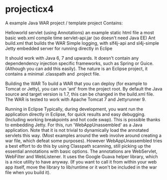 # projecticx4
A example Java WAR project / template project
Contains:

Helloworld servlet (using Annotations)
an example static html file
a most basic web.xml
compile time servlet-api.jar (so doesn't need Java EE)
Ant build.xml that builds the WAR
Simple logging, with slf4j-api and sl4j-simple
Jetty embedded server for running directly in Eclipe

It should work with Java 6, 7 and upwards.
It doesn't contain any dependendency injection specific frameworks,
such as Spring or Guice. (Although you can add this easily).
The nature is an Eclipse project,
it contains a minimal .classpath and .project file.

Building the WAR
To build a WAR that you can deploy (for example to Tomcat or Jetty),
you can run 'ant' from the project root.
By default the Java source and target version is 1.7,
this can be changed in the build.xml file.
The WAR is tested to work with Apache Tomcat 7 and Jettyrunner 9.

Running in Eclipse
Typically, during development, you want run the application directly
in Eclipse, for quick results and easy debugging.
(Including working breakpoints and hot code swap).
This is possible thanks to embedding Jetty.
For this, run 'WebAppUnassembled' as a Java application.
Note that it is not trivial to dynamically load the annotated servlets this way.
(Most examples around the web involve around creating a war file, which defeat some purposes).
However WebAppUnassembled tries a best effort to do this by using Classpath scanning,
still picking up the essential annotations with basic options.
The annotations are WebServlet, WebFilter and WebListener.
It uses the Google Guava helper library, which is a nice utility to have anyway.
(If you want to call it from within your web app itself, move the library to lib/runtime
or it won't be included in the war file when you build it).
